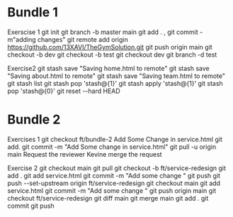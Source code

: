 # Bundle 1
Exerscise 1
git init
git branch -b master main
git add . , git commit -m"adding changes"
git remote add origin https://github.com/13XAVI/TheGymSolution.git
git push origin main
git checkout -b dev
git checkout -b test
git checkout dev
git branch -d test

Exercise2
git stash save "Saving home.html to remote"
git stash save "Saving about.html  to remote"
git stash save "Saving team.html to remote"
git stash list
git stash pop 'stash@{1}'
git stash apply 'stash@{1}'
git stash pop 'stash@{0}'
git reset --hard HEAD

# Bundle 2

Exercises 1
git checkout ft/bundle-2
Add Some Change in service.html
git add.
git commit -m "Add Some change in service.html"
git pull -u origin main
Request the reviewer Kevine
merge the request

Exercise 2
git checkout main
git pull 
git checkout -b ft/service-redesign
git add .
git add service.html
git commit -m "Add some change "
git push 
git push --set-upstream origin ft/service-redesign
git checkout main
git add service.html
git commit -m "Add some change "
git push origin main
git checkout ft/service-redesign
git diff main
git merge main
git add .
git commit
git push


